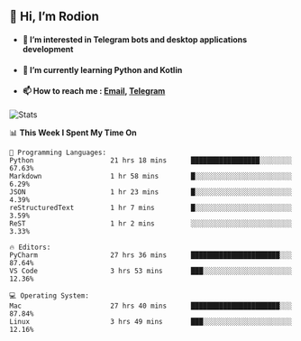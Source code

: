 ## 👋 Hi, I’m Rodion
- #### 👀 I’m interested in Telegram bots and desktop applications development
- #### 🌱 I’m currently learning Python and Kotlin
- #### 📫 How to reach me : [Email](mailto:me@lavn.ml), [Telegram](https://t.me/fast_geek)

![Stats](https://github-readme-stats.vercel.app/api?username=fast-geek&show_icons=true&theme=react&hide=issues&count_private=true&layout=compact)


<!--START_SECTION:waka-->
📊 **This Week I Spent My Time On** 

```text
💬 Programming Languages: 
Python                   21 hrs 18 mins      █████████████████░░░░░░░░   67.63% 
Markdown                 1 hr 58 mins        █░░░░░░░░░░░░░░░░░░░░░░░░   6.29% 
JSON                     1 hr 23 mins        █░░░░░░░░░░░░░░░░░░░░░░░░   4.39% 
reStructuredText         1 hr 7 mins         █░░░░░░░░░░░░░░░░░░░░░░░░   3.59% 
ReST                     1 hr 2 mins         ░░░░░░░░░░░░░░░░░░░░░░░░░   3.33%

🔥 Editors: 
PyCharm                  27 hrs 36 mins      ██████████████████████░░░   87.64% 
VS Code                  3 hrs 53 mins       ███░░░░░░░░░░░░░░░░░░░░░░   12.36%

💻 Operating System: 
Mac                      27 hrs 40 mins      ██████████████████████░░░   87.84% 
Linux                    3 hrs 49 mins       ███░░░░░░░░░░░░░░░░░░░░░░   12.16%

```


<!--END_SECTION:waka-->
